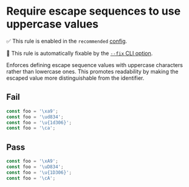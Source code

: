 # Require escape sequences to use uppercase values

✅ This rule is enabled in the `recommended` [config](https://github.com/sindresorhus/eslint-plugin-unicorn#preset-configs).

🔧 This rule is automatically fixable by the [`--fix` CLI option](https://eslint.org/docs/latest/user-guide/command-line-interface#--fix).

<!-- end auto-generated rule header -->
<!-- Do not manually modify this header. Run: `npm run fix:eslint-docs` -->

Enforces defining escape sequence values with uppercase characters rather than lowercase ones. This promotes readability by making the escaped value more distinguishable from the identifier.

## Fail

```js
const foo = '\xa9';
const foo = '\ud834';
const foo = '\u{1d306}';
const foo = '\ca';
```

## Pass

```js
const foo = '\xA9';
const foo = '\uD834';
const foo = '\u{1D306}';
const foo = '\cA';
```
